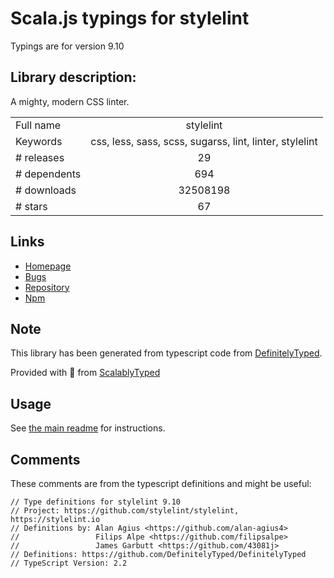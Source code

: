 
# Scala.js typings for stylelint

Typings are for version 9.10

## Library description:
A mighty, modern CSS linter.

|                    |                 |
| ------------------ | :-------------: |
| Full name          | stylelint |
| Keywords           | css, less, sass, scss, sugarss, lint, linter, stylelint |
| # releases         | 29 |
| # dependents       | 694 |
| # downloads        | 32508198 |
| # stars            | 67 |

## Links
- [Homepage](https://stylelint.io)
- [Bugs](https://github.com/stylelint/stylelint/issues)
- [Repository](https://github.com/stylelint/stylelint)
- [Npm](https://www.npmjs.com/package/stylelint)
    


## Note
This library has been generated from typescript code from [DefinitelyTyped](https://definitelytyped.org).

Provided with :purple_heart: from [ScalablyTyped](https://github.com/oyvindberg/ScalablyTyped)

## Usage
See [the main readme](../../readme.md) for instructions.

## Comments

These comments are from the typescript definitions and might be useful:
```
// Type definitions for stylelint 9.10
// Project: https://github.com/stylelint/stylelint, https://stylelint.io
// Definitions by: Alan Agius <https://github.com/alan-agius4>
//                 Filips Alpe <https://github.com/filipsalpe>
//                 James Garbutt <https://github.com/43081j>
// Definitions: https://github.com/DefinitelyTyped/DefinitelyTyped
// TypeScript Version: 2.2

```


